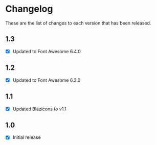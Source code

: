 # Changelog
These are the list of changes to each version that has been released.

## 1.3
- [x] Updated to Font Awesome 6.4.0

## 1.2
- [x] Updated to Font Awesome 6.3.0

## 1.1
- [x] Updated Blazicons to v1.1

## 1.0
- [x] Initial release